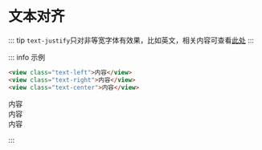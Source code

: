# 文本对齐

::: tip
`text-justify`只对非等宽字体有效果，比如英文，相关内容可查看[此处](https://developer.mozilla.org/zh-CN/docs/Web/CSS/text-align)
:::

::: info 示例

```html
<view class="text-left">内容</view>
<view class="text-right">内容</view>
<view class="text-center">内容</view>
```

<div class="text-left">内容</div>
<div class="text-right">内容</div>
<div class="text-center">内容</div>

:::